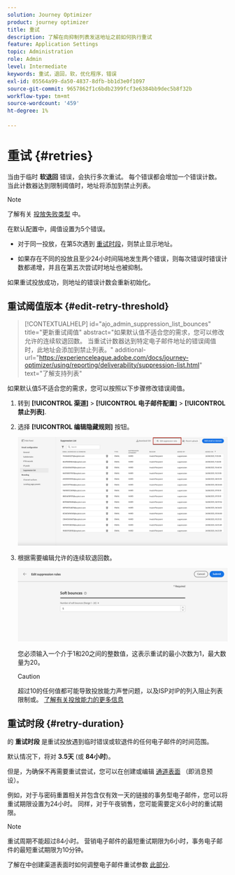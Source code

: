 ```yaml
---
solution: Journey Optimizer
product: journey optimizer
title: 重试
description: 了解在向抑制列表发送地址之前如何执行重试
feature: Application Settings
topic: Administration
role: Admin
level: Intermediate
keywords: 重试，退回，软，优化程序，错误
exl-id: 05564a99-da50-4837-8dfb-bb1d3e0f1097
source-git-commit: 9657862f1c6bdb2399fcf3e6384bb9dec5b8f32b
workflow-type: tm+mt
source-wordcount: '459'
ht-degree: 1%

---
```


# 重试 {#retries}

当由于临时 **软退回** 错误，会执行多次重试。 每个错误都会增加一个错误计数。 当此计数器达到限制阈值时，地址将添加到禁止列表。

>[!NOTE]
>
>了解有关 [投放失败类型](../reports/suppression-list.md#delivery-failures) 中。

在默认配置中，阈值设置为5个错误。

* 对于同一投放，在第5次遇到 [重试时段](#retry-duration)，则禁止显示地址。

* 如果存在不同的投放且至少24小时间隔地发生两个错误，则每次错误时错误计数都递增，并且在第五次尝试时地址也被抑制。

如果重试投放成功，则地址的错误计数会重新初始化。

## 重试阈值版本 {#edit-retry-threshold}

>[!CONTEXTUALHELP]
>id="ajo_admin_suppression_list_bounces"
>title="更新重试阈值"
>abstract="如果默认值不适合您的需求，您可以修改允许的连续软退回数。 当重试计数器达到特定电子邮件地址的错误阈值时，此地址会添加到禁止列表。"
>additional-url="https://experienceleague.adobe.com/docs/journey-optimizer/using/reporting/deliverability/suppression-list.html" text="了解支持列表"

如果默认值5不适合您的需求，您可以按照以下步骤修改错误阈值。

1. 转到 **[!UICONTROL 渠道]** > **[!UICONTROL 电子邮件配置]** > **[!UICONTROL 禁止列表]**.

1. 选择 **[!UICONTROL 编辑隐藏规则]** 按钮。

   ![](assets/suppression-list-edit-retries.png)

1. 根据需要编辑允许的连续软退回数。

   ![](assets/suppression-list-edit-soft-bounces.png)

   您必须输入一个介于1和20之间的整数值，这表示重试的最小次数为1，最大数量为20。

   >[!CAUTION]
   >
   >超过10的任何值都可能导致投放能力声誉问题，以及ISP对IP的列入阻止列表限制或。 [了解有关投放能力的更多信息](../reports/deliverability.md)

## 重试时段 {#retry-duration}

的 **重试时段** 是重试投放遇到临时错误或软退件的任何电子邮件的时间范围。

默认情况下，将对 **3.5天** (或 **84小时**)。

但是，为确保不再需要重试尝试，您可以在创建或编辑 [通道表面](channel-surfaces.md) （即消息预设）。

例如，对于与密码重置相关并包含仅有效一天的链接的事务型电子邮件，您可以将重试期限设置为24小时。 同样，对于午夜销售，您可能需要定义6小时的重试期限。

>[!NOTE]
>
>重试周期不能超过84小时。 营销电子邮件的最短重试期限为6小时，事务电子邮件的最短重试期限为10分钟。

了解在中创建渠道表面时如何调整电子邮件重试参数 [此部分](../email/email-settings.md#email-retry).


